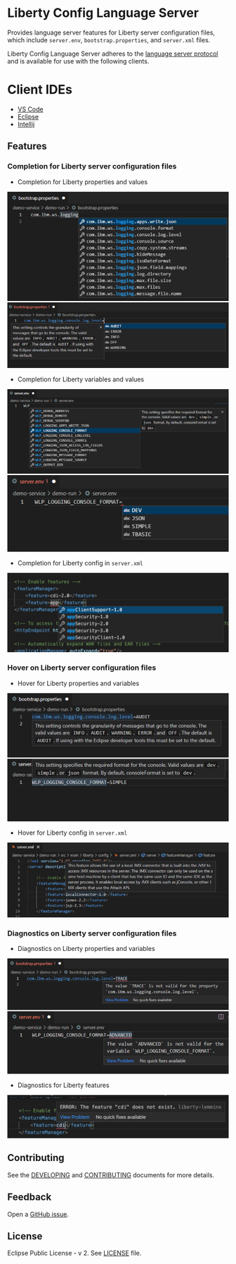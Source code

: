 # Liberty Config Language Server

Provides language server features for Liberty server configuration files, which include `server.env`, `bootstrap.properties`, and `server.xml` files.

Liberty Config Language Server adheres to the [language server protocol](https://github.com/Microsoft/language-server-protocol)
and is available for use with the following clients.

# Client IDEs
* [VS Code](https://github.com/OpenLiberty/liberty-tools-vscode/tree/liberty-ls-prototype)
* [Eclipse](https://github.com/OpenLiberty/liberty-tools-eclipse)
* [Intellij](https://github.com/OpenLiberty/liberty-tools-intellij)

## Features

### Completion for Liberty server configuration files
* Completion for Liberty properties and values 

![Screenshot of Liberty property name suggestions in a bootstrap.properties file](./docs/images/property-completion.png) 
![Screenshot of value suggestions for a Liberty property in a bootstrap.properties file. If there is a default value, it is preselected.](./docs/images/property-value-completion.png)
* Completion for Liberty variables and values 

![Screenshot of Liberty variable suggestions in a server.env file](./docs/images/variable-completion.png)
![Screenshot of value suggestions for a Liberty variable in a server.env file. If there is a default value, it is preselected](./docs/images/variable-value-completion.png)
* Completion for Liberty config in `server.xml`

![Screenshot of Liberty feature suggestions in a feature block in a server.xml file](./docs/images/feature-completion.png)

### Hover on Liberty server configuration files
* Hover for Liberty properties and variables

![Screenshot of a documentation dialog appearing when hovering over a Liberty property in a bootstrap.properties file](./docs/images/property-hover.png)
![Screenshot of a documentation dialog appearing when hovering over a Liberty variable in a server.env file](./docs/images/variable-hover.png)
* Hover for Liberty config in `server.xml` 

![Screenshot of feature documentation appearing when hovering over a Liberty feature in a server.xml file](./docs/images/feature-hover.png)

### Diagnostics on Liberty server configuration files
* Diagnostics on Liberty properties and variables

![Screenshot showing diagnostics marking an invalid value for a Liberty property in a bootstrap.properties file. Hovering over the diagnostic will provide more details.](./docs/images/property-diagnostic.png)
![Screenshot showing diagnostics marking an invalid value for a Liberty variable in a server.env file. Hovering over the diagnostic will provide more details.](./docs/images/variable-diagnostic.png)
* Diagnostics for Liberty features

![Screenshot showing diagnostics marking an invalid feature defined in a server.xml file. Hovering over the diagnostic will provide more details.](./docs/images/feature-diagnostic.png)

## Contributing
See the [DEVELOPING]() and [CONTRIBUTING](./CONTRIBUTING.md) documents for more details.

## Feedback
Open a [GitHub issue](https://github.com/OpenLiberty/liberty-language-server/issues).
## License
Eclipse Public License - v 2. See [LICENSE](./LICENSE) file.